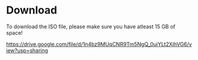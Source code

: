 # Download

To download the ISO file, please make sure you have atleast 15 GB of space!

https://drive.google.com/file/d/1n4bz9MUqCNR9Tm5NgQ_0uiYLt2XihVG6/view?usp=sharing
